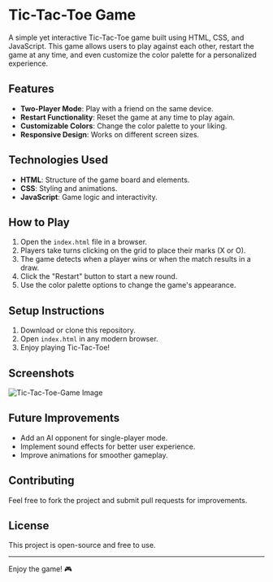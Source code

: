 # Tic-Tac-Toe Game

A simple yet interactive Tic-Tac-Toe game built using HTML, CSS, and JavaScript. This game allows users to play against each other, restart the game at any time, and even customize the color palette for a personalized experience.

## Features
- **Two-Player Mode**: Play with a friend on the same device.
- **Restart Functionality**: Reset the game at any time to play again.
- **Customizable Colors**: Change the color palette to your liking.
- **Responsive Design**: Works on different screen sizes.

## Technologies Used
- **HTML**: Structure of the game board and elements.
- **CSS**: Styling and animations.
- **JavaScript**: Game logic and interactivity.

## How to Play
1. Open the `index.html` file in a browser.
2. Players take turns clicking on the grid to place their marks (X or O).
3. The game detects when a player wins or when the match results in a draw.
4. Click the "Restart" button to start a new round.
5. Use the color palette options to change the game's appearance.

## Setup Instructions
1. Download or clone this repository.
2. Open `index.html` in any modern browser.
3. Enjoy playing Tic-Tac-Toe!

## Screenshots
![Tic-Tac-Toe-Game Image](https://github.com/user-attachments/assets/da89d711-4f60-479d-a152-e4088c382010)

## Future Improvements
- Add an AI opponent for single-player mode.
- Implement sound effects for better user experience.
- Improve animations for smoother gameplay.

## Contributing
Feel free to fork the project and submit pull requests for improvements.

## License
This project is open-source and free to use.

---
Enjoy the game! 🎮

